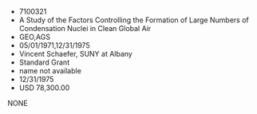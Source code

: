 * 7100321
* A Study of the Factors Controlling the Formation of Large   Numbers of Condensation Nuclei in Clean Global Air
* GEO,AGS
* 05/01/1971,12/31/1975
* Vincent Schaefer, SUNY at Albany
* Standard Grant
*   name not available
* 12/31/1975
* USD 78,300.00

NONE